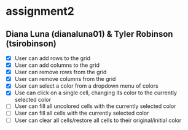 # assignment2
## Diana Luna (dianaluna01) & Tyler Robinson (tsirobinson)

- [x] User can add rows to the grid
- [x] User can add columns to the grid
- [x] User can remove rows from the grid
- [x] User can remove columns from the grid
- [x] User can select a color from a dropdown menu of colors
- [x] Use can click on a single cell, changing its color to the currently selected color
- [ ] User can fill all uncolored cells with the currently selected color
- [ ] User can fill all cells with the currently selected color
- [ ] User can clear all cells/restore all cells to their original/initial color
